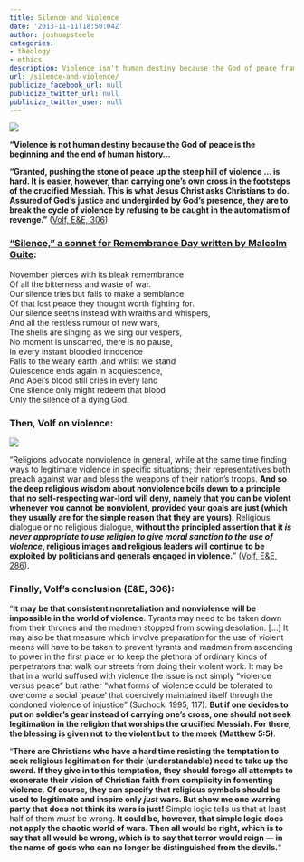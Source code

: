 ```yaml
---
title: Silence and Violence
date: '2013-11-11T18:50:04Z'
author: joshuapsteele
categories:
- theology
- ethics
description: Violence isn't human destiny because the God of peace frames our history—reflections on peacemaking and the crucified Messiah.
url: /silence-and-violence/
publicize_facebook_url: null
publicize_twitter_url: null
publicize_twitter_user: null
---
```

[![](http://malcolmguite.files.wordpress.com/2012/11/p1050316silent-cross.jpg?w=500&h=646)](http://malcolmguite.wordpress.com/2013/11/06/silence-a-sonnet-for-remembrance-day-3/)

**“Violence is not human destiny because the God of peace is the beginning and the end of human history…**

**“Granted, pushing the stone of peace up the steep hill of violence … is hard. It is easier, however, than carrying one’s own cross in the footsteps of the crucified Messiah. This is what Jesus Christ asks Christians to do. Assured of God’s justice and undergirded by God’s presence, they are to break the cycle of violence by refusing to be caught in the automatism of revenge.”** ([Volf, E&amp;E, 306](http://www.amazon.com/Exclusion-Embrace-Theological-Exploration-Reconciliation/dp/0687002826))

### [“Silence,” a sonnet for Remembrance Day written by Malcolm Guite](http://malcolmguite.wordpress.com/2013/11/06/silence-a-sonnet-for-remembrance-day-3/):

November pierces with its bleak remembrance  
Of all the bitterness and waste of war.  
Our silence tries but fails to make a semblance  
Of that lost peace they thought worth fighting for.  
Our silence seeths instead with wraiths and whispers,  
And all the restless rumour of new wars,  
The shells are singing as we sing our vespers,  
No moment is unscarred, there is no pause,  
In every instant bloodied innocence  
Falls to the weary earth ,and whilst we stand  
Quiescence ends again in acquiescence,  
And Abel’s blood still cries in every land  
One silence only might redeem that blood  
Only the silence of a dying God.

### Then, Volf on violence:

![](http://downloads.unmultimedia.org/photo/medium/119/119163.jpg)

“Religions advocate nonviolence in general, while at the same time finding ways to legitimate violence in specific situations; their representatives both preach against war and bless the weapons of their nation’s troops. **And so the deep religious wisdom about nonviolence boils down to a principle that no self-respecting war-lord will deny, namely that you can be violent whenever you cannot be nonviolent, provided your goals are just (which they usually are for the simple reason that they are yours)**. Religious dialogue or no religious dialogue, **without the principled assertion that it *is never appropriate to use religion to give moral sanction to the use of violence*, religious images and religious leaders will continue to be exploited by politicians and generals engaged in violence.**” ([Volf, E&amp;E, 286](http://www.amazon.com/Exclusion-Embrace-Theological-Exploration-Reconciliation/dp/0687002826)).

### Finally, Volf’s conclusion (E&amp;E, 306):

“**It may be that consistent nonretaliation and nonviolence will be impossible in the world of violence**. Tyrants may need to be taken down from their thrones and the madmen stopped from sowing desolation. \[…\] It may also be that measure which involve preparation for the use of violent means will have to be taken to prevent tyrants and madmen from ascending to power in the first place or to keep the plethora of ordinary kinds of perpetrators that walk our streets from doing their violent work. It may be that in a world suffused with violence the issue is not simply “violence versus peace” but rather “what forms of violence could be tolerated to overcome a social ‘peace’ that coercively maintained itself through the condoned violence of injustice” (Suchocki 1995, 117). **But if one decides to put on soldier’s gear instead of carrying one’s cross, one should not seek legitimation in the religion that worships the crucified Messiah. For there, the blessing is given not to the violent but to the meek (Matthew 5:5)**.

“**There are Christians who have a hard time resisting the temptation to seek religious legitimation for their (understandable) need to take up the sword. If they give in to this temptation, they should forego all attempts to exonerate their vision of Christian faith from complicity in fomenting violence**. **Of course, they can specify that religious symbols should be used to legitimate and inspire only *just* wars. But show me one warring party that does not think its wars is just!** Simple logic tells us that at least half of them *must* be wrong. **It could be, however, that simple logic does not apply the chaotic world of wars. Then all would be right, which is to say that all would be wrong, which is to say that terror would reign — in the name of gods who can no longer be distinguished from the devils.**“